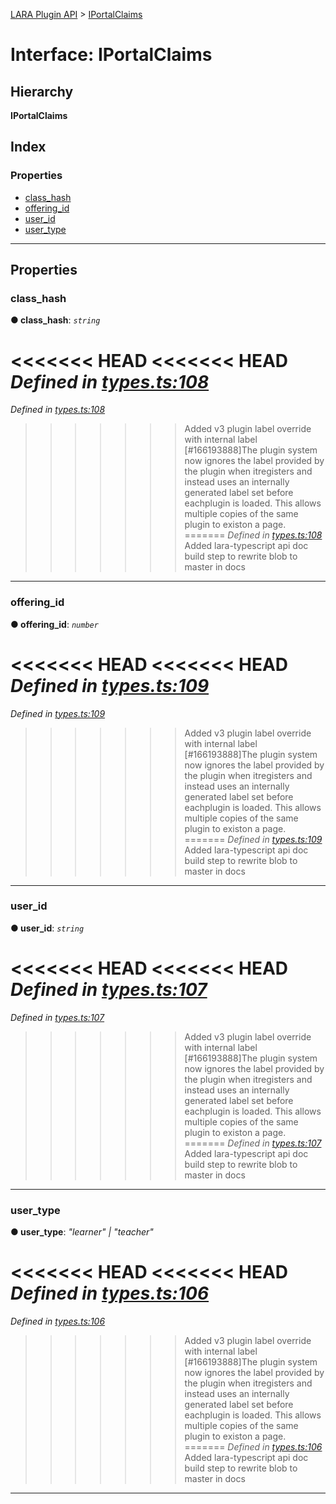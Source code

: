 [LARA Plugin API](../README.md) > [IPortalClaims](../interfaces/iportalclaims.md)

# Interface: IPortalClaims

## Hierarchy

**IPortalClaims**

## Index

### Properties

* [class_hash](iportalclaims.md#class_hash)
* [offering_id](iportalclaims.md#offering_id)
* [user_id](iportalclaims.md#user_id)
* [user_type](iportalclaims.md#user_type)

---

## Properties

<a id="class_hash"></a>

###  class_hash

**● class_hash**: *`string`*

<<<<<<< HEAD
<<<<<<< HEAD
*Defined in [types.ts:108](https://github.com/concord-consortium/lara/blob/7771e1f1/lara-typescript/src/plugin-api/types.ts#L108)*
=======
*Defined in [types.ts:108](https://github.com/concord-consortium/lara/blob/5ed958f8/lara-typescript/src/plugin-api/types.ts#L108)*
>>>>>>> Added v3 plugin label override with internal label [#166193888]The plugin system now ignores the label provided by the plugin when itregisters and instead uses an internally generated label set before eachplugin is loaded.  This allows multiple copies of the same plugin to existon a page.
=======
*Defined in [types.ts:108](https://github.com/concord-consortium/lara/blob/master/lara-typescript/src/plugin-api/types.ts#L108)*
>>>>>>> Added lara-typescript api doc build step to rewrite blob to master in docs

___
<a id="offering_id"></a>

###  offering_id

**● offering_id**: *`number`*

<<<<<<< HEAD
<<<<<<< HEAD
*Defined in [types.ts:109](https://github.com/concord-consortium/lara/blob/7771e1f1/lara-typescript/src/plugin-api/types.ts#L109)*
=======
*Defined in [types.ts:109](https://github.com/concord-consortium/lara/blob/5ed958f8/lara-typescript/src/plugin-api/types.ts#L109)*
>>>>>>> Added v3 plugin label override with internal label [#166193888]The plugin system now ignores the label provided by the plugin when itregisters and instead uses an internally generated label set before eachplugin is loaded.  This allows multiple copies of the same plugin to existon a page.
=======
*Defined in [types.ts:109](https://github.com/concord-consortium/lara/blob/master/lara-typescript/src/plugin-api/types.ts#L109)*
>>>>>>> Added lara-typescript api doc build step to rewrite blob to master in docs

___
<a id="user_id"></a>

###  user_id

**● user_id**: *`string`*

<<<<<<< HEAD
<<<<<<< HEAD
*Defined in [types.ts:107](https://github.com/concord-consortium/lara/blob/7771e1f1/lara-typescript/src/plugin-api/types.ts#L107)*
=======
*Defined in [types.ts:107](https://github.com/concord-consortium/lara/blob/5ed958f8/lara-typescript/src/plugin-api/types.ts#L107)*
>>>>>>> Added v3 plugin label override with internal label [#166193888]The plugin system now ignores the label provided by the plugin when itregisters and instead uses an internally generated label set before eachplugin is loaded.  This allows multiple copies of the same plugin to existon a page.
=======
*Defined in [types.ts:107](https://github.com/concord-consortium/lara/blob/master/lara-typescript/src/plugin-api/types.ts#L107)*
>>>>>>> Added lara-typescript api doc build step to rewrite blob to master in docs

___
<a id="user_type"></a>

###  user_type

**● user_type**: *"learner" \| "teacher"*

<<<<<<< HEAD
<<<<<<< HEAD
*Defined in [types.ts:106](https://github.com/concord-consortium/lara/blob/7771e1f1/lara-typescript/src/plugin-api/types.ts#L106)*
=======
*Defined in [types.ts:106](https://github.com/concord-consortium/lara/blob/5ed958f8/lara-typescript/src/plugin-api/types.ts#L106)*
>>>>>>> Added v3 plugin label override with internal label [#166193888]The plugin system now ignores the label provided by the plugin when itregisters and instead uses an internally generated label set before eachplugin is loaded.  This allows multiple copies of the same plugin to existon a page.
=======
*Defined in [types.ts:106](https://github.com/concord-consortium/lara/blob/master/lara-typescript/src/plugin-api/types.ts#L106)*
>>>>>>> Added lara-typescript api doc build step to rewrite blob to master in docs

___


